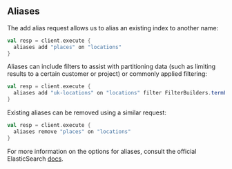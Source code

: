 ## Aliases

The add alias request allows us to alias an existing index to another name:

```scala
val resp = client.execute {
  aliases add "places" on "locations"
}
```

Aliases can include filters to assist with partitioning data (such as limiting results to a certain customer or project) or commonly applied filtering:

```scala
val resp = client.execute {
  aliases add "uk-locations" on "locations" filter FilterBuilders.termFilter("country", "uk") routing 4
}
```

Existing aliases can be removed using a similar request:

```scala
val resp = client.execute {
  aliases remove "places" on "locations"
}
```


For more information on the options for aliases, consult the official ElasticSearch [docs](http://www.elasticsearch.org/guide/en/elasticsearch/reference/current/indices-aliases.html).
